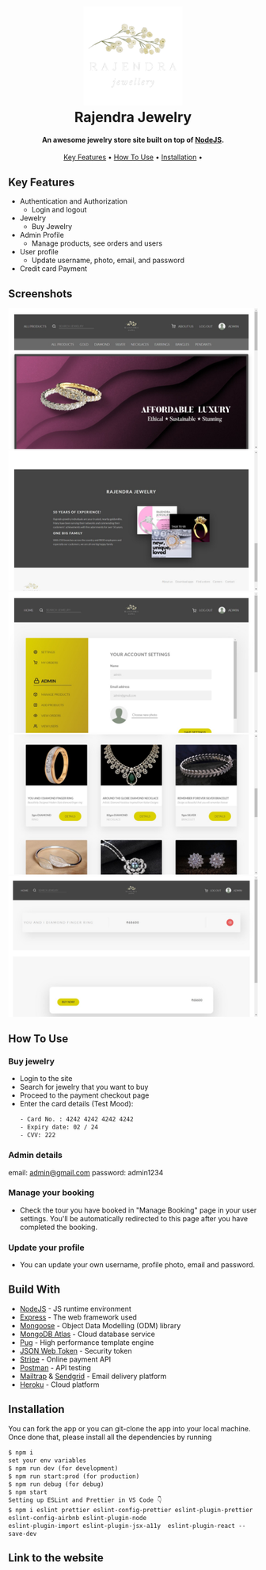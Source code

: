 <h1 align="center">
  <br>
  <img src="public/img/logo.png" alt="logo" width="200"></a>
  <br>
  Rajendra Jewelry
  <br>
</h1>

<h4 align="center">An awesome jewelry store site built on top of <a href="https://nodejs.org/en/" target="_blank">NodeJS</a>.</h4>

 <p align="center">
  <a href="#key-features">Key Features</a> •
  <a href="#how-to-use">How To Use</a> •
  <a href="#installation">Installation</a> • 
</p>

## Key Features

- Authentication and Authorization
  - Login and logout
- Jewelry
  - Buy Jewelry
- Admin Profile
  - Manage products, see orders and users
- User profile
  - Update username, photo, email, and password
- Credit card Payment

## Screenshots

![demo](public/img/demo1.jpeg)
![demo](public/img/demo2.jpeg)
![demo](public/img/demo3.jpeg)
![demo](public/img/demo4.jpeg)
![demo](public/img/demo5.jpeg)

## How To Use

### Buy jewelry

- Login to the site
- Search for jewelry that you want to buy
- Proceed to the payment checkout page
- Enter the card details (Test Mood):
  ```
  - Card No. : 4242 4242 4242 4242
  - Expiry date: 02 / 24
  - CVV: 222
  ```

### Admin details

email: admin@gmail.com
password: admin1234

### Manage your booking

- Check the tour you have booked in "Manage Booking" page in your user settings. You'll be automatically redirected to this
  page after you have completed the booking.

### Update your profile

- You can update your own username, profile photo, email and password.

## Build With

- [NodeJS](https://nodejs.org/en/) - JS runtime environment
- [Express](http://expressjs.com/) - The web framework used
- [Mongoose](https://mongoosejs.com/) - Object Data Modelling (ODM) library
- [MongoDB Atlas](https://www.mongodb.com/cloud/atlas) - Cloud database service
- [Pug](https://pugjs.org/api/getting-started.html) - High performance template engine
- [JSON Web Token](https://jwt.io/) - Security token
- [Stripe](https://stripe.com/) - Online payment API
- [Postman](https://www.getpostman.com/) - API testing
- [Mailtrap](https://mailtrap.io/) & [Sendgrid](https://sendgrid.com/) - Email delivery platform
- [Heroku](https://www.heroku.com/) - Cloud platform

## Installation

You can fork the app or you can git-clone the app into your local machine. Once done that, please install all the
dependencies by running

```
$ npm i
set your env variables
$ npm run dev (for development)
$ npm run start:prod (for production)
$ npm run debug (for debug)
$ npm start
Setting up ESLint and Prettier in VS Code 👇
$ npm i eslint prettier eslint-config-prettier eslint-plugin-prettier eslint-config-airbnb eslint-plugin-node
eslint-plugin-import eslint-plugin-jsx-a11y  eslint-plugin-react --save-dev
```

## Link to the website
